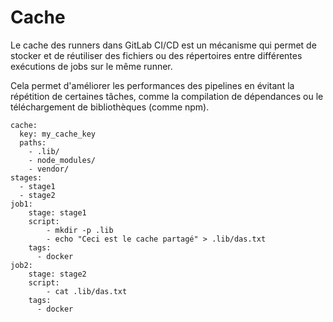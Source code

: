 # Cache
Le cache des runners dans GitLab CI/CD est un mécanisme qui permet de stocker 
et de réutiliser des fichiers ou des répertoires entre différentes exécutions 
de jobs sur le même runner.  

Cela permet d'améliorer les performances des pipelines en évitant la répétition 
de certaines tâches, comme la compilation de dépendances ou le téléchargement de bibliothèques (comme npm). 

```
cache:
  key: my_cache_key
  paths:
    - .lib/
    - node_modules/
    - vendor/
stages:
  - stage1
  - stage2
job1:
    stage: stage1
    script: 
        - mkdir -p .lib
        - echo "Ceci est le cache partagé" > .lib/das.txt
    tags:
      - docker
job2:
    stage: stage2
    script:
        - cat .lib/das.txt
    tags:
      - docker

```

